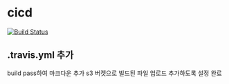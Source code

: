 # cicd
[![Build Status](https://travis-ci.org/teichae/cicd.svg?branch=master)](https://travis-ci.org/teichae/cicd)

## .travis.yml 추가
build pass하여 마크다운 추가
s3 버켓으로 빌드된 파일 업로드 추가하도록 설정 완료
